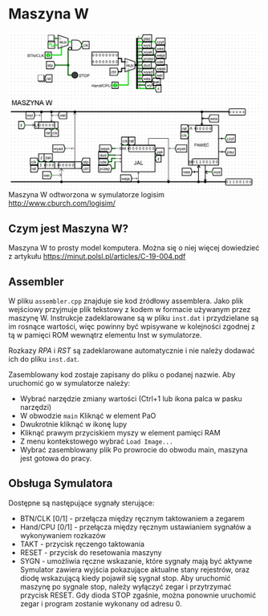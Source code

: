 # Maszyna W

![Maszyna W w programie logisim](https://github.com/Pobulus/MaszynaW/blob/main/image.png?raw=true)
Maszyna W odtworzona w symulatorze logisim http://www.cburch.com/logisim/

## Czym jest Maszyna W?
Maszyna W to prosty model komputera. Można się o niej więcej dowiedzieć  z artykułu https://minut.polsl.pl/articles/C-19-004.pdf
## Assembler
W pliku `assembler.cpp` znajduje sie kod źródłowy assemblera. Jako plik wejściowy przyjmuje plik tekstowy z kodem w formacie używanym przez maszynę W. Instrukcje zadeklarowane są w pliku `inst.dat` i przydzielane są im rosnące wartości, więc powinny być wpisywane w kolejności zgodnej z tą w pamięci ROM wewnątrz elementu Inst w symulatorze. 

Rozkazy *RPA* i *RST* są zadeklarowane automatycznie i nie należy dodawać ich do pliku `inst.dat`.

Zasemblowany kod zostaje zapisany do pliku o podanej nazwie. Aby uruchomić go w symulatorze należy:
- Wybrać narzędzie zmiany wartości (Ctrl+1 lub ikona palca w pasku narzędzi)
- W obwodzie `main` Kliknąć w element PaO
- Dwukrotnie kliknąć w ikonę lupy
- Kliknąć prawym przyciskiem myszy w element pamięci RAM
- Z menu kontekstowego wybrać `Load Image...`
- Wybrać zasemblowany plik
Po prowrocie do obwodu main, maszyna jest gotowa do pracy.
## Obsługa Symulatora
Dostępne są następujące sygnały sterujące:
- BTN/CLK [0/1] - przełącza między ręcznym taktowaniem a zegarem
- Hand/CPU [0/1] - przełącza między ręcznym ustawianiem sygnałów a wykonywaniem rozkazów
- TAKT - przycisk ręczengo taktowania
- RESET - przycisk do resetowania maszyny
- SYGN - umożliwia ręczne wskazanie, które sygnały mają być aktywne 
Symulator zawiera wyjścia pokazujące aktualne stany rejestrów, oraz diodę wskazującą kiedy pojawił się sygnał stop.
Aby uruchomić maszynę po sygnale stop, należy wyłączyć zegar i przytrzymać przycisk RESET. Gdy dioda STOP zgaśnie, można ponownie uruchomić zegar i program zostanie wykonany od adresu 0.


